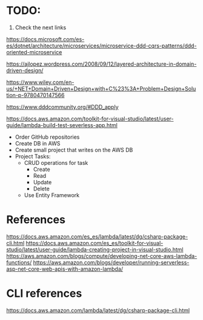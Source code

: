 # TODO:

1. Check the next links

https://docs.microsoft.com/es-es/dotnet/architecture/microservices/microservice-ddd-cqrs-patterns/ddd-oriented-microservice

https://ajlopez.wordpress.com/2008/09/12/layered-architecture-in-domain-driven-design/

https://www.wiley.com/en-us/+NET+Domain+Driven+Design+with+C%23%3A+Problem+Design+Solution-p-9780470147566

https://www.dddcommunity.org/#DDD_apply

https://docs.aws.amazon.com/toolkit-for-visual-studio/latest/user-guide/lambda-build-test-severless-app.html
   


- Order GitHub repositories
- Create DB in AWS
- Create small project that writes on the AWS DB
- Project Tasks:
    - CRUD operations for task
        - Create
        - Read
        - Update 
        - Delete
    - Use Entity Framework

# References

https://docs.aws.amazon.com/es_es/lambda/latest/dg/csharp-package-cli.html
https://docs.aws.amazon.com/es_es/toolkit-for-visual-studio/latest/user-guide/lambda-creating-project-in-visual-studio.html
https://aws.amazon.com/blogs/compute/developing-net-core-aws-lambda-functions/
https://aws.amazon.com/blogs/developer/running-serverless-asp-net-core-web-apis-with-amazon-lambda/

# CLI references

https://docs.aws.amazon.com/lambda/latest/dg/csharp-package-cli.html